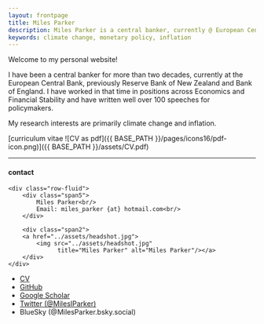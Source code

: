 ```yaml
---
layout: frontpage
title: Miles Parker
description: Miles Parker is a central banker, currently @ European Central Bank 
keywords: climate change, monetary policy, inflation
---
```


Welcome to my personal website!

I have been a central banker for more than two decades, currently at the European Central Bank, previously Reserve Bank of New Zealand and Bank of England. I have worked in that time in positions across Economics and Financial Stability and have written well over 100 speeches for policymakers.

My research interests are primarily climate change and inflation.

[curriculum vitae ![CV as pdf]({{ BASE_PATH }}/pages/icons16/pdf-icon.png)]({{ BASE_PATH }}/assets/CV.pdf)<br/>


---


<div class="container">
<h4><a name="contact"></a>contact</h4>

    <div class="row-fluid">
        <div class="span5">
            Miles Parker<br/>
            Email: miles_parker {at} hotmail.com<br/>
        </div>

        <div class="span2">
        <a href="../assets/headshot.jpg">
            <img src="../assets/headshot.jpg"
                  title="Miles Parker" alt="Miles Parker"/></a>
        </div>
    </div>
</div>

<div class="navbar">
  <div class="navbar-inner">
      <ul class="nav">
          <li><a href="{{ BASE_PATH }}/assets/CV.pdf">CV</a></li>
          <li><a href="https://github.com/MilesIParker">GitHub</a></li>
 	<li><a href="https://scholar.google.de/citations?user=qu-5NDwAAAAJ&hl=en">Google Scholar</a></li>
          <li><a href="https://twitter.com/MilesIParker">Twitter (@MilesIParker)</a></li>
      <li><a>BlueSky (@MilesParker.bsky.social)</a></li>
      </ul>
  </div>
</div>